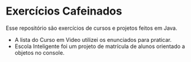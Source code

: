 # Exercícios Cafeinados

Esse repositório são exercícios de cursos e projetos feitos em Java. 
- A lista do Curso em Video utilizei os enunciados para praticar.
- Escola Inteligente foi um projeto de matrícula de alunos orientado a objetos no console.
